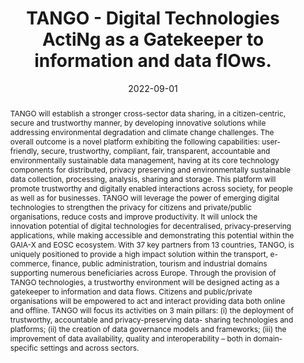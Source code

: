 ---
title: "TANGO - Digital Technologies ActiNg as a Gatekeeper to information and data flOws."
abstract: "TANGO will establish a stronger cross-sector data sharing, in a citizen-centric, secure and trustworthy manner, by developing innovative solutions while addressing environmental degradation and climate change challenges. The overall outcome is a novel platform exhibiting the following capabilities: user-friendly, secure, trustworthy, compliant, fair, transparent, accountable and environmentally sustainable data management, having at its core technology components for distributed, privacy preserving and environmentally sustainable data collection, processing, analysis, sharing and storage. This platform will promote trustworthy and digitally enabled interactions across society, for people as well as for businesses. TANGO will leverage the power of emerging digital technologies to strengthen the privacy for citizens and private/public organisations, reduce costs and improve productivity. It will unlock the innovation potential of digital technologies for decentralised, privacy-preserving applications, while making accessible and demonstrating this potential within the GAIA-X and EOSC ecosystem. With 37 key partners from 13 countries, TANGO, is uniquely positioned to provide a high impact solution within the transport, e-commerce, finance, public administration, tourism and industrial domains supporting numerous beneficiaries across Europe. Through the provision of TANGO technologies, a trustworthy environment will be designed acting as a gatekeeper to information and data flows. Citizens and public/private organisations will be empowered to act and interact providing data both online and offline. TANGO will focus its activities on 3 main pillars: (i) the deployment of trustworthy, accountable and privacy-preserving data- sharing technologies and platforms; (ii) the creation of data governance models and frameworks; (iii) the improvement of data availability, quality and interoperability – both in domain-specific settings and across sectors."
collection: projects
permalink: /project/tango
date: 2022-09-01
citation: '<b>Role</b>: P.I., University of Greenwich.<br>
<b>Research topics:</b> Privacy risk management, AI trustworthiness.<br>
<b>Team members:</b> Dr Sakshyam Panda.<br> 
<b>Funder:</b> <a href = "https://www.ukri.org">UKRI</a> as part of the <a href = "https://research-and-innovation.ec.europa.eu/funding/funding-opportunities/funding-programmes-and-open-calls/horizon-europe_en">Horizon Europe programme</a> with Grant agreement ID 101070052.<br>
<i class="fas fa-fw fa-link zoom" aria-hidden="true"></i><a href = "https://tango-project.eu">project website</a>
<i class="fas fa-fw fa-link zoom" aria-hidden="true"></i><a href = "https://cordis.europa.eu/project/id/101070052">cordis</a>'
---